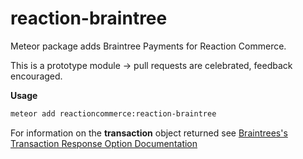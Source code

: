 reaction-braintree
=============

Meteor package adds Braintree Payments for Reaction Commerce.

This is a prototype module -> pull requests are celebrated, feedback encouraged.

**Usage**
```bash
meteor add reactioncommerce:reaction-braintree
```

For information on the **transaction** object returned see [Braintrees's Transaction Response Option Documentation](https://developers.braintreepayments.com/javascript+node/reference/response/transaction)
